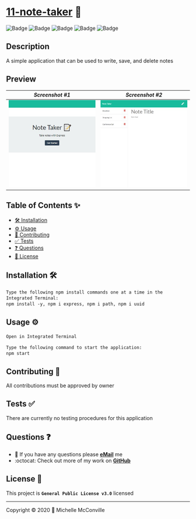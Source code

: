 
# [11-note-taker](https://mchel-note-taker.herokuapp.com/) 🔗

![Badge](https://8nxhgwjcvhpi.runkit.sh)
![Badge](https://ixln01j0o4kn.runkit.sh)
![Badge](https://x2svn726msit.runkit.sh)
![Badge](https://2ss5ft5rcga1.runkit.sh)
![Badge](https://img.shields.io/badge/license-GPL%20v3-40e637)

## Description

A simple application that can be used to write, save, and delete notes

## Preview

| <div align="center">***Screenshot #1***</div>| <div align="center">***Screenshot #2***</div>|
| -------------------------------------------- | -------------------------------------------- |
| ![Demo](./docs/noteTaker400-1.jpg)           | ![SC](./docs/noteTaker400-2.jpg)             |

## Table of Contents ✨

* [🛠️ Installation](#installation)
* [⚙️ Usage](#usage)
* [🤝 Contributing](#contributing)
* [✅ Tests](#tests)
* [❓ Questions](#questions)
* [📝 License](#license)

## Installation 🛠️ <a name="installation"></a>

```node
Type the following npm install commands one at a time in the Integrated Terminal:
npm install -y, npm i express, npm i path, npm i uuid
```

## Usage ⚙️ <a name="usage"></a>

`Open in Integrated Terminal`

```node
Type the following command to start the application:
npm start
```

## Contributing 🤝 <a name="contributing"></a>

All contributions must be approved by owner

## Tests ✅ <a name="tests"></a>

There are currently no testing procedures for this application

## Questions ❓ <a name="questions"></a>

* 📧 If you have any questions please [**eMail**](mailto:dev.mchel@gmail.com) me
* :octocat: Check out more of my work on [**GitHub**](https://github.com/MichelleMcConville)

## License 📝 <a name="license"></a>

This project is **`General Public License v3.0`** licensed

---

 Copyright ©️ 2020 🌷 Michelle McConville
